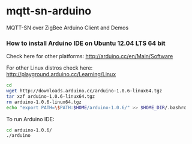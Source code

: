 mqtt-sn-arduino
===============

MQTT-SN over ZigBee Arduino Client and Demos


### How to install Arduino IDE on Ubuntu 12.04 LTS 64 bit

Check here for other platforms: http://arduino.cc/en/Main/Software

For other Linux distros check here: http://playground.arduino.cc/Learning/Linux

``` bash
cd
wget http://downloads.arduino.cc/arduino-1.0.6-linux64.tgz
tar xzf arduino-1.0.6-linux64.tgz
rm arduino-1.0.6-linux64.tgz
echo "export PATH=\$PATH:$HOME/arduino-1.0.6/" >> $HOME_DIR/.bashrc
```

To run Arduino IDE:

``` bash
cd arduino-1.0.6/
./arduino 
```
